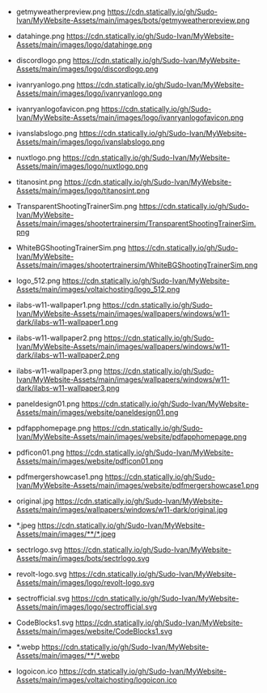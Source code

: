 - getmyweatherpreview.png
  https://cdn.statically.io/gh/Sudo-Ivan/MyWebsite-Assets/main/images/bots/getmyweatherpreview.png

- datahinge.png
  https://cdn.statically.io/gh/Sudo-Ivan/MyWebsite-Assets/main/images/logo/datahinge.png

- discordlogo.png
  https://cdn.statically.io/gh/Sudo-Ivan/MyWebsite-Assets/main/images/logo/discordlogo.png

- ivanryanlogo.png
  https://cdn.statically.io/gh/Sudo-Ivan/MyWebsite-Assets/main/images/logo/ivanryanlogo.png

- ivanryanlogofavicon.png
  https://cdn.statically.io/gh/Sudo-Ivan/MyWebsite-Assets/main/images/logo/ivanryanlogofavicon.png

- ivanslabslogo.png
  https://cdn.statically.io/gh/Sudo-Ivan/MyWebsite-Assets/main/images/logo/ivanslabslogo.png

- nuxtlogo.png
  https://cdn.statically.io/gh/Sudo-Ivan/MyWebsite-Assets/main/images/logo/nuxtlogo.png

- titanosint.png
  https://cdn.statically.io/gh/Sudo-Ivan/MyWebsite-Assets/main/images/logo/titanosint.png

- TransparentShootingTrainerSim.png
  https://cdn.statically.io/gh/Sudo-Ivan/MyWebsite-Assets/main/images/shootertrainersim/TransparentShootingTrainerSim.png

- WhiteBGShootingTrainerSim.png
  https://cdn.statically.io/gh/Sudo-Ivan/MyWebsite-Assets/main/images/shootertrainersim/WhiteBGShootingTrainerSim.png

- logo_512.png
  https://cdn.statically.io/gh/Sudo-Ivan/MyWebsite-Assets/main/images/voltaichosting/logo_512.png

- ilabs-w11-wallpaper1.png
  https://cdn.statically.io/gh/Sudo-Ivan/MyWebsite-Assets/main/images/wallpapers/windows/w11-dark/ilabs-w11-wallpaper1.png

- ilabs-w11-wallpaper2.png
  https://cdn.statically.io/gh/Sudo-Ivan/MyWebsite-Assets/main/images/wallpapers/windows/w11-dark/ilabs-w11-wallpaper2.png

- ilabs-w11-wallpaper3.png
  https://cdn.statically.io/gh/Sudo-Ivan/MyWebsite-Assets/main/images/wallpapers/windows/w11-dark/ilabs-w11-wallpaper3.png

- paneldesign01.png
  https://cdn.statically.io/gh/Sudo-Ivan/MyWebsite-Assets/main/images/website/paneldesign01.png

- pdfapphomepage.png
  https://cdn.statically.io/gh/Sudo-Ivan/MyWebsite-Assets/main/images/website/pdfapphomepage.png

- pdficon01.png
  https://cdn.statically.io/gh/Sudo-Ivan/MyWebsite-Assets/main/images/website/pdficon01.png

- pdfmergershowcase1.png
  https://cdn.statically.io/gh/Sudo-Ivan/MyWebsite-Assets/main/images/website/pdfmergershowcase1.png

- original.jpg
  https://cdn.statically.io/gh/Sudo-Ivan/MyWebsite-Assets/main/images/wallpapers/windows/w11-dark/original.jpg

- *.jpeg
  https://cdn.statically.io/gh/Sudo-Ivan/MyWebsite-Assets/main/images/**/*.jpeg

- sectrlogo.svg
  https://cdn.statically.io/gh/Sudo-Ivan/MyWebsite-Assets/main/images/bots/sectrlogo.svg

- revolt-logo.svg
  https://cdn.statically.io/gh/Sudo-Ivan/MyWebsite-Assets/main/images/logo/revolt-logo.svg

- sectrofficial.svg
  https://cdn.statically.io/gh/Sudo-Ivan/MyWebsite-Assets/main/images/logo/sectrofficial.svg

- CodeBlocks1.svg
  https://cdn.statically.io/gh/Sudo-Ivan/MyWebsite-Assets/main/images/website/CodeBlocks1.svg

- *.webp
  https://cdn.statically.io/gh/Sudo-Ivan/MyWebsite-Assets/main/images/**/*.webp

- logoicon.ico
  https://cdn.statically.io/gh/Sudo-Ivan/MyWebsite-Assets/main/images/voltaichosting/logoicon.ico


